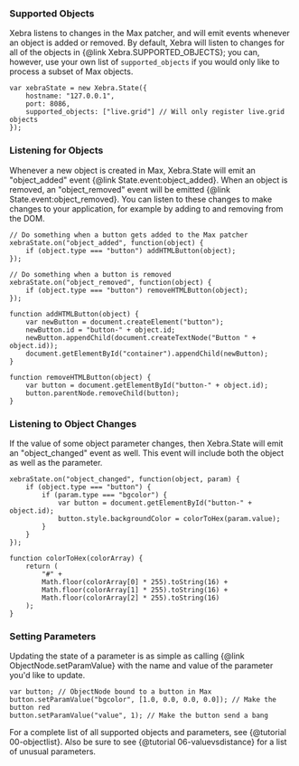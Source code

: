 ### Supported Objects

Xebra listens to changes in the Max patcher, and will emit events whenever an object is added or removed. By default, Xebra will listen to changes for all of the objects in {@link Xebra.SUPPORTED_OBJECTS}; you can, however, use your own list of `supported_objects` if you would only like to process a subset of Max objects.

```
var xebraState = new Xebra.State({
	hostname: "127.0.0.1",
	port: 8086,
	supported_objects: ["live.grid"] // Will only register live.grid objects
});
```

### Listening for Objects

Whenever a new object is created in Max, Xebra.State will emit an "object_added" event {@link State.event:object_added}. When an object is removed, an "object_removed" event will be emitted {@link State.event:object_removed}. You can listen to these changes to make changes to your application, for example by adding to and removing from the DOM.

```
// Do something when a button gets added to the Max patcher
xebraState.on("object_added", function(object) {
	if (object.type === "button") addHTMLButton(object);
});

// Do something when a button is removed
xebraState.on("object_removed", function(object) {
	if (object.type === "button") removeHTMLButton(object);
});

function addHTMLButton(object) {
	var newButton = document.createElement("button");
	newButton.id = "button-" + object.id;
	newButton.appendChild(document.createTextNode("Button " + object.id));
	document.getElementById("container").appendChild(newButton);
}

function removeHTMLButton(object) {
	var button = document.getElementById("button-" + object.id);
	button.parentNode.removeChild(button);
}
```

### Listening to Object Changes

If the value of some object parameter changes, then Xebra.State will emit an "object_changed" event as well. This event will include both the object as well as the parameter.

```
xebraState.on("object_changed", function(object, param) {
	if (object.type === "button") {
		if (param.type === "bgcolor") {
			var button = document.getElementById("button-" + object.id);
			button.style.backgroundColor = colorToHex(param.value);
		}
	}
});

function colorToHex(colorArray) {
	return (
		"#" +
		Math.floor(colorArray[0] * 255).toString(16) +
		Math.floor(colorArray[1] * 255).toString(16) +
		Math.floor(colorArray[2] * 255).toString(16)
	);
}
```

### Setting Parameters

Updating the state of a parameter is as simple as calling {@link ObjectNode.setParamValue} with the name and value of the parameter you'd like to update.

```
var button; // ObjectNode bound to a button in Max
button.setParamValue("bgcolor", [1.0, 0.0, 0.0, 0.0]); // Make the button red
button.setParamValue("value", 1); // Make the button send a bang
```

For a complete list of all supported objects and parameters, see {@tutorial 00-objectlist}. Also be sure to see {@tutorial 06-valuevsdistance} for a list of unusual parameters.
